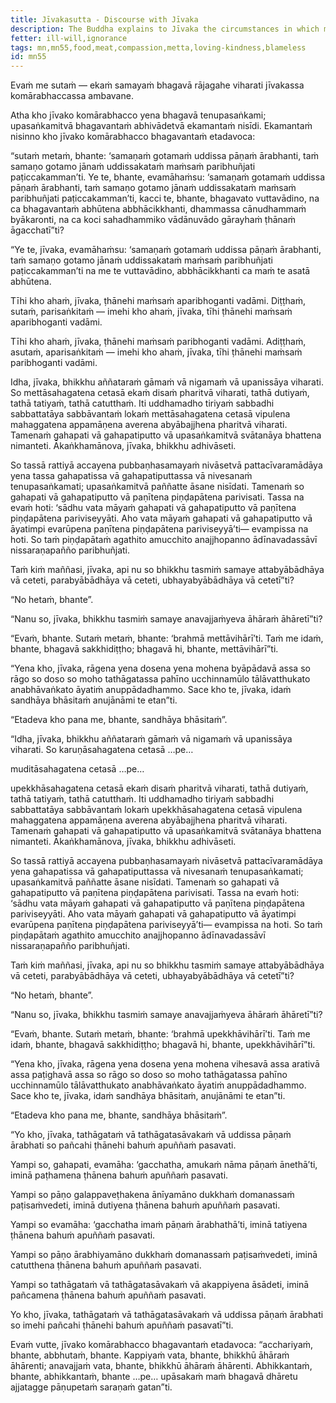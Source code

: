 ```yaml
---
title: Jīvakasutta - Discourse with Jīvaka
description: The Buddha explains to Jīvaka the circumstances in which meat may be consumed and the demerit of slaughtering living beings for the Tathāgata or his disciples.
fetter: ill-will,ignorance
tags: mn,mn55,food,meat,compassion,metta,loving-kindness,blameless
id: mn55
---
```


Evaṁ me sutaṁ — ekaṁ samayaṁ bhagavā rājagahe viharati jīvakassa komārabhaccassa ambavane.

Atha kho jīvako komārabhacco yena bhagavā tenupasaṅkami; upasaṅkamitvā bhagavantaṁ abhivādetvā ekamantaṁ nisīdi. Ekamantaṁ nisinno kho jīvako komārabhacco bhagavantaṁ etadavoca:

“sutaṁ metaṁ, bhante: ‘samaṇaṁ gotamaṁ uddissa pāṇaṁ ārabhanti, taṁ samaṇo gotamo jānaṁ uddissakataṁ maṁsaṁ paribhuñjati paṭiccakamman’ti. Ye te, bhante, evamāhaṁsu: ‘samaṇaṁ gotamaṁ uddissa pāṇaṁ ārabhanti, taṁ samaṇo gotamo jānaṁ uddissakataṁ maṁsaṁ paribhuñjati paṭiccakamman’ti, kacci te, bhante, bhagavato vuttavādino, na ca bhagavantaṁ abhūtena abbhācikkhanti, dhammassa cānudhammaṁ byākaronti, na ca koci sahadhammiko vādānuvādo gārayhaṁ ṭhānaṁ āgacchatī”ti?

“Ye te, jīvaka, evamāhaṁsu: ‘samaṇaṁ gotamaṁ uddissa pāṇaṁ ārabhanti, taṁ samaṇo gotamo jānaṁ uddissakataṁ maṁsaṁ paribhuñjati paṭiccakamman’ti na me te vuttavādino, abbhācikkhanti ca maṁ te asatā abhūtena.

Tīhi kho ahaṁ, jīvaka, ṭhānehi maṁsaṁ aparibhoganti vadāmi. Diṭṭhaṁ, sutaṁ, parisaṅkitaṁ — imehi kho ahaṁ, jīvaka, tīhi ṭhānehi maṁsaṁ aparibhoganti vadāmi.

Tīhi kho ahaṁ, jīvaka, ṭhānehi maṁsaṁ paribhoganti vadāmi. Adiṭṭhaṁ, asutaṁ, aparisaṅkitaṁ — imehi kho ahaṁ, jīvaka, tīhi ṭhānehi maṁsaṁ paribhoganti vadāmi.

Idha, jīvaka, bhikkhu aññataraṁ gāmaṁ vā nigamaṁ vā upanissāya viharati. So mettāsahagatena cetasā ekaṁ disaṁ pharitvā viharati, tathā dutiyaṁ, tathā tatiyaṁ, tathā catutthaṁ. Iti uddhamadho tiriyaṁ sabbadhi sabbattatāya sabbāvantaṁ lokaṁ mettāsahagatena cetasā vipulena mahaggatena appamāṇena averena abyābajjhena pharitvā viharati. Tamenaṁ gahapati vā gahapatiputto vā upasaṅkamitvā svātanāya bhattena nimanteti. Ākaṅkhamānova, jīvaka, bhikkhu adhivāseti.

So tassā rattiyā accayena pubbaṇhasamayaṁ nivāsetvā pattacīvaramādāya yena tassa gahapatissa vā gahapatiputtassa vā nivesanaṁ tenupasaṅkamati; upasaṅkamitvā paññatte āsane nisīdati. Tamenaṁ so gahapati vā gahapatiputto vā paṇītena piṇḍapātena parivisati. Tassa na evaṁ hoti: ‘sādhu vata māyaṁ gahapati vā gahapatiputto vā paṇītena piṇḍapātena pariviseyyāti. Aho vata māyaṁ gahapati vā gahapatiputto vā āyatimpi evarūpena paṇītena piṇḍapātena pariviseyyā’ti— evampissa na hoti. So taṁ piṇḍapātaṁ agathito amucchito anajjhopanno ādīnavadassāvī nissaraṇapañño paribhuñjati.

Taṁ kiṁ maññasi, jīvaka, api nu so bhikkhu tasmiṁ samaye attabyābādhāya vā ceteti, parabyābādhāya vā ceteti, ubhayabyābādhāya vā cetetī”ti?

“No hetaṁ, bhante”.

“Nanu so, jīvaka, bhikkhu tasmiṁ samaye anavajjaṁyeva āhāraṁ āhāretī”ti?

“Evaṁ, bhante. Sutaṁ metaṁ, bhante: ‘brahmā mettāvihārī’ti. Taṁ me idaṁ, bhante, bhagavā sakkhidiṭṭho; bhagavā hi, bhante, mettāvihārī”ti.

“Yena kho, jīvaka, rāgena yena dosena yena mohena byāpādavā assa so rāgo so doso so moho tathāgatassa pahīno ucchinnamūlo tālāvatthukato anabhāvaṅkato āyatiṁ anuppādadhammo. Sace kho te, jīvaka, idaṁ sandhāya bhāsitaṁ anujānāmi te etan”ti.

“Etadeva kho pana me, bhante, sandhāya bhāsitaṁ”.

“Idha, jīvaka, bhikkhu aññataraṁ gāmaṁ vā nigamaṁ vā upanissāya viharati. So karuṇāsahagatena cetasā …pe…

muditāsahagatena cetasā …pe…

upekkhāsahagatena cetasā ekaṁ disaṁ pharitvā viharati, tathā dutiyaṁ, tathā tatiyaṁ, tathā catutthaṁ. Iti uddhamadho tiriyaṁ sabbadhi sabbattatāya sabbāvantaṁ lokaṁ upekkhāsahagatena cetasā vipulena mahaggatena appamāṇena averena abyābajjhena pharitvā viharati. Tamenaṁ gahapati vā gahapatiputto vā upasaṅkamitvā svātanāya bhattena nimanteti. Ākaṅkhamānova, jīvaka, bhikkhu adhivāseti.

So tassā rattiyā accayena pubbaṇhasamayaṁ nivāsetvā pattacīvaramādāya yena gahapatissa vā gahapatiputtassa vā nivesanaṁ tenupasaṅkamati; upasaṅkamitvā paññatte āsane nisīdati. Tamenaṁ so gahapati vā gahapatiputto vā paṇītena piṇḍapātena parivisati. Tassa na evaṁ hoti: ‘sādhu vata māyaṁ gahapati vā gahapatiputto vā paṇītena piṇḍapātena pariviseyyāti. Aho vata māyaṁ gahapati vā gahapatiputto vā āyatimpi evarūpena paṇītena piṇḍapātena pariviseyyā’ti— evampissa na hoti. So taṁ piṇḍapātaṁ agathito amucchito anajjhopanno ādīnavadassāvī nissaraṇapañño paribhuñjati.

Taṁ kiṁ maññasi, jīvaka, api nu so bhikkhu tasmiṁ samaye attabyābādhāya vā ceteti, parabyābādhāya vā ceteti, ubhayabyābādhāya vā cetetī”ti?

“No hetaṁ, bhante”.

“Nanu so, jīvaka, bhikkhu tasmiṁ samaye anavajjaṁyeva āhāraṁ āhāretī”ti?

“Evaṁ, bhante. Sutaṁ metaṁ, bhante: ‘brahmā upekkhāvihārī’ti. Taṁ me idaṁ, bhante, bhagavā sakkhidiṭṭho; bhagavā hi, bhante, upekkhāvihārī”ti.

“Yena kho, jīvaka, rāgena yena dosena yena mohena vihesavā assa arativā assa paṭighavā assa so rāgo so doso so moho tathāgatassa pahīno ucchinnamūlo tālāvatthukato anabhāvaṅkato āyatiṁ anuppādadhammo. Sace kho te, jīvaka, idaṁ sandhāya bhāsitaṁ, anujānāmi te etan”ti.

“Etadeva kho pana me, bhante, sandhāya bhāsitaṁ”.

“Yo kho, jīvaka, tathāgataṁ vā tathāgatasāvakaṁ vā uddissa pāṇaṁ ārabhati so pañcahi ṭhānehi bahuṁ apuññaṁ pasavati.

Yampi so, gahapati, evamāha: ‘gacchatha, amukaṁ nāma pāṇaṁ ānethā’ti, iminā paṭhamena ṭhānena bahuṁ apuññaṁ pasavati.

Yampi so pāṇo galappaveṭhakena ānīyamāno dukkhaṁ domanassaṁ paṭisaṁvedeti, iminā dutiyena ṭhānena bahuṁ apuññaṁ pasavati.

Yampi so evamāha: ‘gacchatha imaṁ pāṇaṁ ārabhathā’ti, iminā tatiyena ṭhānena bahuṁ apuññaṁ pasavati.

Yampi so pāṇo ārabhiyamāno dukkhaṁ domanassaṁ paṭisaṁvedeti, iminā catutthena ṭhānena bahuṁ apuññaṁ pasavati.

Yampi so tathāgataṁ vā tathāgatasāvakaṁ vā akappiyena āsādeti, iminā pañcamena ṭhānena bahuṁ apuññaṁ pasavati.

Yo kho, jīvaka, tathāgataṁ vā tathāgatasāvakaṁ vā uddissa pāṇaṁ ārabhati so imehi pañcahi ṭhānehi bahuṁ apuññaṁ pasavatī”ti.

Evaṁ vutte, jīvako komārabhacco bhagavantaṁ etadavoca: “acchariyaṁ, bhante, abbhutaṁ, bhante. Kappiyaṁ vata, bhante, bhikkhū āhāraṁ āhārenti; anavajjaṁ vata, bhante, bhikkhū āhāraṁ āhārenti. Abhikkantaṁ, bhante, abhikkantaṁ, bhante …pe… upāsakaṁ maṁ bhagavā dhāretu ajjatagge pāṇupetaṁ saraṇaṁ gatan”ti.